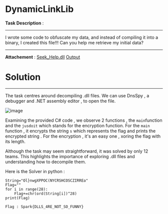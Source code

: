 # DynamicLinkLib

**Task Description** :  
____________________________________________________________________________________________________________

I wrote some code to obfuscate my data, and instead of compiling it into a binary, I created this file!!! Can you help me retrieve my initial data?

____________________________________________________________________________________________________________

**Attachement** :
[Seek_Help.dll](Binary) 
[Output](output.txt)

# Solution 
____________________________________________________________________________________________________________

The task centres around decompiling .dll files. 
We can use DnsSpy , a debugger and .NET assembly editor , to open the file. 

![image](https://github.com/Garroura/Writeups/assets/164345052/941f6604-9186-423e-b7cc-7558aace0bbd)

 Examining the provided  C# code , we observe 2 functions , the `` main ``function and the `` jusdoit `` which stands for the encryption function.
For the ``main`` function , it encrypts the string ``s`` which represents  the flag and prints the encrypted string .
For the encryption , it's an easy one , xoring the flag with its length. 

Although the task may seem straightforward, it was solved by only 12 teams. This highlights the importance of exploring .dll files and understanding how to decompile them.

Here is the Solver in python :
````
String="Ol}nwgXPPOC(NYCRSHCOSCZIRREa"
Flag=""
for i in range(28):
    Flag+=chr(ord(String[i])^28)
print(Flag)
````

    Flag : Spark{DLLS_4RE_NOT_SO_FUNNY}
